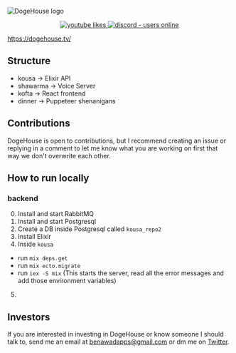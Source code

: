 ![DogeHouse logo](/dogehouse-github.png "DogeHouse")

<p align="center">
  <a href="https://www.youtube.com/watch?v=hy-EhJ_tTQo&t" target="_blank">
    <img src="https://img.shields.io/youtube/likes/hy-EhJ_tTQo?style=for-the-badge" alt="youtube likes" />
  </a>
  <a href="https://discord.gg/wCbKBZF9cV">
    <img src="https://img.shields.io/discord/810571477316403233?style=for-the-badge" alt="discord - users online" />
  </a>
</p>

https://dogehouse.tv/

## Structure

- kousa -> Elixir API
- shawarma -> Voice Server
- kofta -> React frontend
- dinner -> Puppeteer shenanigans

## Contributions

DogeHouse is open to contributions, but I recommend creating an issue or replying in a comment to let me know what you are working on first that way we don't overwrite each other.

## How to run locally

### backend

0. Install and start RabbitMQ
1. Install and start Postgresql
2. Create a DB inside Postgresql called `kousa_repo2`
3. Install Elixir
4. Inside `kousa` 
- run `mix deps.get`
- run `mix ecto.migrate`
- run `iex -S mix` (This starts the server, read all the error messages and add those environment variables)
5. 

## Investors

If you are interested in investing in DogeHouse or know someone I should talk to, send me an email at benawadapps@gmail.com or dm me on [Twitter](https://twitter.com/benawad).
